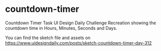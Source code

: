 # countdown-timer
Countdown Timer Task 
UI Design Daily Challenge Recreation showing the countdown time in Hours, Minutes, Seconds and Days.

You can find the sketch file and assets on
https://www.uidesigndaily.com/posts/sketch-countdown-timer-day-312
